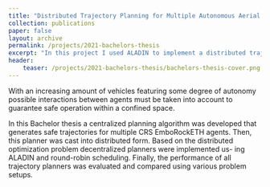 ```yaml
---
title: "Distributed Trajectory Planning for Multiple Autonomous Aerial Vehicles"
collection: publications
paper: false
layout: archive
permalink: /projects/2021-bachelors-thesis
excerpt: "In this project I used ALADIN to implement a distributed trajectory planner for multiple aerial vehicles (such as quadcopters) and compared it to more naïve approaches as well as the coresponding centralized planner. This project served as my bachelor's thesis."
header:
    teaser: /projects/2021-bachelors-thesis/bachelors-thesis-cover.png
---
```


With an increasing amount of vehicles featuring some degree of autonomy possible interactions between agents must be taken into account to guarantee safe operation within a confined space.

In this Bachelor thesis a centralized planning algorithm was developed that generates safe trajectories for multiple CRS EmboRockETH agents. Then, this planner was cast into distributed form. Based on the distributed optimization problem decentralized planners were implemented us- ing ALADIN and round-robin scheduling. Finally, the performance of all trajectory planners was evaluated and compared using various problem setups.
